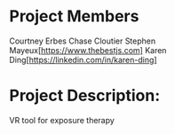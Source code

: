 # Project Members
Courtney Erbes
Chase Cloutier
Stephen Mayeux[https://www.thebestjs.com]
Karen Ding[https://linkedin.com/in/karen-ding]

# Project Description:
VR tool for exposure therapy
